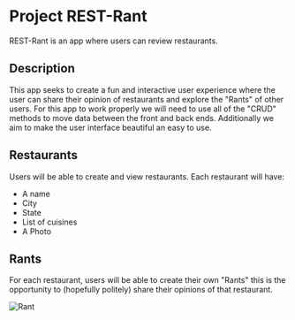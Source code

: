 # Project REST-Rant

REST-Rant is an app where users can review restaurants.

## Description
This app seeks to create a fun and interactive user experience where the user can share their opinion of restaurants and explore the "Rants" of other users. For this app to work properly we will need to use all of the "CRUD" methods to move data between the front and back ends. Additionally we aim to make the user interface beautiful an easy to use.

## Restaurants
Users will be able to create and view restaurants. Each restaurant will have:
- A name
- City
- State
- List of cuisines
- A Photo

## Rants
For each restaurant, users will be able to create their own "Rants" this is the opportunity to (hopefully politely) share their opinions of that restaurant.

![Rant](https://imgs.search.brave.com/dWNYfnU160xuXZmnXfhLc961Ee323V0xAp-87dQFJF0/rs:fit:947:225:1/g:ce/aHR0cHM6Ly90c2Uy/Lm1tLmJpbmcubmV0/L3RoP2lkPU9JUC5V/U2JaMHEtMkZmRnhs/TnZrQWZ4LWdRQUFB/QSZwaWQ9QXBp)
